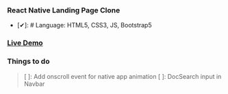 ### React Native Landing Page Clone

- [✔]: # Language: HTML5, CSS3, JS, Bootstrap5

### [Live Demo](https://sujalshah3234.github.io/React-native-landing-page-clone/)

### Things to do

> [ ]: Add onscroll event for native app animation
> [ ]: DocSearch input in Navbar
